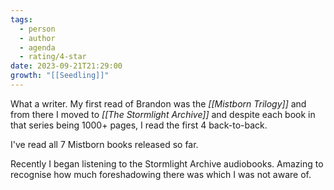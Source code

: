 ```yaml
---
tags:
  - person
  - author
  - agenda
  - rating/4-star
date: 2023-09-21T21:29:00
growth: "[[Seedling]]"
---
```

What a writer. My first read of Brandon was the *[[Mistborn Trilogy]]* and from there I moved to *[[The Stormlight Archive]]* and despite each book in that series being 1000+ pages, I read the first 4 back-to-back.

I've read all 7 Mistborn books released so far.

Recently I began listening to the Stormlight Archive audiobooks. Amazing to recognise how much foreshadowing there was which I was not aware of.